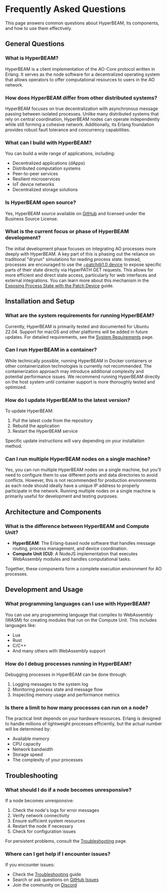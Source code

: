 # Frequently Asked Questions

This page answers common questions about HyperBEAM, its components, and how to use them effectively.

## General Questions

### What is HyperBEAM?

HyperBEAM is a client implementation of the AO-Core protocol written in Erlang. It serves as the node software for a decentralized operating system that allows operators to offer computational resources to users in the AO network.

### How does HyperBEAM differ from other distributed systems?

HyperBEAM focuses on true decentralization with asynchronous message passing between isolated processes. Unlike many distributed systems that rely on central coordination, HyperBEAM nodes can operate independently while still forming a cohesive network. Additionally, its Erlang foundation provides robust fault tolerance and concurrency capabilities.

### What can I build with HyperBEAM?

You can build a wide range of applications, including:

- Decentralized applications (dApps)
- Distributed computation systems
- Peer-to-peer services
- Resilient microservices
- IoT device networks
- Decentralized storage solutions

### Is HyperBEAM open source?

Yes, HyperBEAM source available on [GitHub](https://github.com/permaweb/HyperBEAM) and licensed under the Business Source License.

### What is the current focus or phase of HyperBEAM development?

The initial development phase focuses on integrating AO processes more deeply with HyperBEAM. A key part of this is phasing out the reliance on traditional "dryrun" simulations for reading process state. Instead, processes are encouraged to use the [~patch@1.0 device](../../resources/source-code/dev_patch.md) to expose specific parts of their state directly via HyperPATH GET requests. This allows for more efficient and direct state access, particularly for web interfaces and external integrations. You can learn more about this mechanism in the [Exposing Process State with the Patch Device](../../build/exposing-process-state.md) guide.

## Installation and Setup

### What are the system requirements for running HyperBEAM?

Currently, HyperBEAM is primarily tested and documented for Ubuntu 22.04. Support for macOS and other platforms will be added in future updates. For detailed requirements, see the [System Requirements](../getting-started/requirements.md) page.

### Can I run HyperBEAM in a container?

While technically possible, running HyperBEAM in Docker containers or other containerization technologies is currently not recommended. The containerization approach may introduce additional complexity and potential performance issues. We recommend running HyperBEAM directly on the host system until container support is more thoroughly tested and optimized.

### How do I update HyperBEAM to the latest version?

To update HyperBEAM:

1. Pull the latest code from the repository
2. Rebuild the application
3. Restart the HyperBEAM service

Specific update instructions will vary depending on your installation method.

### Can I run multiple HyperBEAM nodes on a single machine?

Yes, you can run multiple HyperBEAM nodes on a single machine, but you'll need to configure them to use different ports and data directories to avoid conflicts. However, this is not recommended for production environments as each node should ideally have a unique IP address to properly participate in the network. Running multiple nodes on a single machine is primarily useful for development and testing purposes.

## Architecture and Components

### What is the difference between HyperBEAM and Compute Unit?

- **HyperBEAM**: The Erlang-based node software that handles message routing, process management, and device coordination.
- **Compute Unit (CU)**: A NodeJS implementation that executes WebAssembly modules and handles computational tasks.

Together, these components form a complete execution environment for AO processes.

## Development and Usage

### What programming languages can I use with HyperBEAM?

You can use any programming language that compiles to WebAssembly (WASM) for creating modules that run on the Compute Unit. This includes languages like:

- Lua
- Rust
- C/C++
- And many others with WebAssembly support

### How do I debug processes running in HyperBEAM?

Debugging processes in HyperBEAM can be done through:

1. Logging messages to the system log
2. Monitoring process state and message flow
3. Inspecting memory usage and performance metrics

### Is there a limit to how many processes can run on a node?

The practical limit depends on your hardware resources. Erlang is designed to handle millions of lightweight processes efficiently, but the actual number will be determined by:

- Available memory
- CPU capacity
- Network bandwidth
- Storage speed
- The complexity of your processes


## Troubleshooting

### What should I do if a node becomes unresponsive?

If a node becomes unresponsive:

1. Check the node's logs for error messages
2. Verify network connectivity
3. Ensure sufficient system resources
4. Restart the node if necessary
5. Check for configuration issues

For persistent problems, consult the [Troubleshooting](troubleshooting.md) page.

### Where can I get help if I encounter issues?

If you encounter issues:

- Check the [Troubleshooting](troubleshooting.md) guide
- Search or ask questions on [GitHub Issues](https://github.com/permaweb/HyperBEAM/issues)
- Join the community on [Discord](https://discord.gg/V3yjzrBxPM)